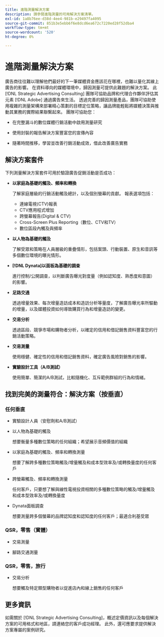 ```yaml
---
title: 進階測量解決方案
description: 請參閱進階測量的可用解決方案清單。
exl-id: 1a8b76ee-d38d-4ee4-981b-e29497fa4095
source-git-commit: 851b3e5ebb6f6e8dcd6ea672c7220ed28f52dba4
workflow-type: tm+mt
source-wordcount: '520'
ht-degree: 0%

---
```


# 進階測量解決方案

廣告商往往難以理解他們最好的下一筆媒體資金應該花在哪裡，也難以量化其線上廣告的影響。 在資料導向的媒體環境中，歸因測量可提供此難題的解決方案。 此 [!DNL Strategic Advertising Consulting] 團隊可協助品牌和代理合作夥伴評估其元素 [!DNL Adobe] 通過廣告來生活。 透過完善的歸因測量產品，團隊可協助使用複雜的測量架構來部署精心策劃的目標定位策略，讓品牌能輕鬆將媒體決策與推動其業務的實際結果聯繫起來。 團隊可協助您：

* 在完整漏斗的數位媒體行銷活動中啟用測量研究

* 使用封裝的報告解決方案豐富您的宣傳內容

* 隨著時間推移，學習並改善行銷活動成效，借此改善廣告實務

## 解決方案套件

下列測量解決方案套件可用於驗證廣告促銷活動是否成功：

* **以家庭為基礎的觸及、頻率和轉換**

   了解家庭層級的行銷活動觸及總計，以及個別螢幕的貢獻。 報表選項包括：

   * 連線電視(CTV)報表
   * CTV應用程式增加
   * 跨螢幕報告(Digital &amp; CTV)
   * Cross-Screen Plus Reporting（數位、CTV和TV）
   * 數位區段內觸及與頻率

* **以人物為基礎的觸及**

   了解受眾和策略在人員層級的重疊情形，包括案頭、行動裝置、原生和音訊等多個數位環境的曝光情形。

* **[!DNL Dynata]以面板為基礎的調查**

   進行控制/公開調查，以判斷廣告曝光對度量（例如認知度、熟悉度和意圖）的影響。

* **足路交通**

   透過增量效果、每次增量造訪成本和造訪分析等量度，了解廣告曝光率所驅動的增量，以及媒體投資如何導致購買行為和增量造訪的變更。

* **交易分析**

   透過區段、競爭市場和購物者分析，以確定的信用和借記銷售資料豐富您的行銷活動策略。

* **交易測量**

   使用穩健、確定性的信用和借記銷售資料，確定廣告風險對銷售的影響。

* **實驗設計工具（A/B測試）**

   使用簡單、簡潔的A/B測試，比較隨機化、互斥範例群組的行為和情緒。

## 找到完美的測量符合：解決方案（按垂直）

### 任何垂直

* 實驗設計人員（安慰劑和A/B測試）

* 以人物為基礎的觸及

   想要衡量多種數位策略的任何組織；希望展示音頻價值的組織

* 以家庭為基礎的觸及、頻率和轉換測量

   想要了解跨多種數位策略觸及/增量觸及和成本型效率及/或轉換量度的任何客戶

* 跨螢幕觸及、頻率和轉換測量

   任何客戶，只要想了解與線性電視投資相關的多種數位策略的觸及/增量觸及和成本型效率及/或轉換量度

* Dynata面板調查

   想要測量跨多個螢幕的品牌認知度和認知度的任何客戶；最適合利基受眾

### QSR，零售（實體）

* 交易測量

* 腳路交通測量

### QSR，零售，旅行

* 交易分析

   想要觸及特定類型購物者以促進店內和線上銷售的任何客戶

## 更多資訊

如需關於 [!DNL Strategic Advertising Consulting]，概述定價資訊以及每個解決方案的可用格式和地區，請連絡您的客戶成功經理。 此外，還可應要求提供解決方案專屬的案例研究。

